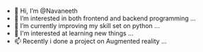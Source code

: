 - 👋 Hi, I’m @Navaneeth
- 👀 I’m interested in both frontend and backend programming ...
- 🌱 I’m currently improving my skill set on python ...
- 💞️ I'm interested at learning new things ...
- 📫 Recently i done a project on Augmented reality ...

<!---
nkrish621/nkrish621 is a ✨ special ✨ repository because its `README.md` (this file) appears on your GitHub profile.
You can click the Preview link to take a look at your changes.
--->
